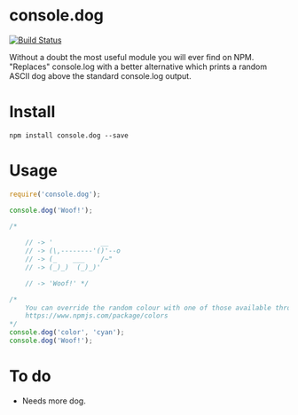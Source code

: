 console.dog
===========

[![Build Status](https://travis-ci.org/leemm/console.dog.svg?branch=master)](https://travis-ci.org/leemm/console.dog)

Without a doubt the most useful module you will ever find on NPM.
"Replaces" console.log with a better alternative which prints a random ASCII dog above the standard console.log output.

# Install
```
npm install console.dog --save
```

# Usage

```javascript
require('console.dog');

console.dog('Woof!');

/*
    
    // -> '            __
    // -> (\,--------'()'--o
    // -> (_    ___    /~"
    // -> (_)_)  (_)_)'

    // -> 'Woof!' */

/*
    You can override the random colour with one of those available through the 'colors' module using 'color'.
    https://www.npmjs.com/package/colors
*/
console.dog('color', 'cyan');
console.dog('Woof!');

```

# To do

* Needs more dog.
